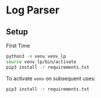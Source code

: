 # Log Parser

## Setup

First Time

```sh
python3 -m venv venv_lp
source venv_lp/bin/activate
pip3 install -r requirements.txt
```

To activate `venv` on subsequent uses:

```sh
pip3 install -r requirements.txt
```
